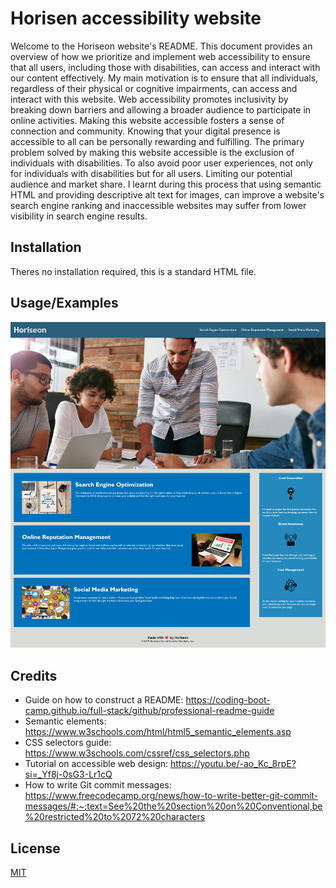 
# Horisen accessibility website

Welcome to the Horiseon website's README. This document provides an overview of how we prioritize and 
implement web accessibility to ensure that all users, 
including those with disabilities, can access and interact with our content effectively. 
My main motivation is to ensure that all individuals, regardless of their physical or cognitive impairments, 
can access and interact with this website. Web accessibility promotes inclusivity by breaking down barriers and 
allowing a broader audience to participate in online activities. Making this website accessible fosters a sense of 
connection and community. Knowing that your digital presence is accessible to all can be personally rewarding and 
fulfilling. The primary problem solved by making this website accessible is the exclusion of individuals with 
disabilities. To also avoid poor user experiences, not only for individuals with disabilities but for all users. 
Limiting our potential audience and market share. I learnt during this process that using semantic HTML and 
providing descriptive alt text for images, can improve a website's search engine ranking and inaccessible websites 
may suffer from lower visibility in search engine results. 



## Installation

Theres no installation required, this is a standard HTML file.
    
## Usage/Examples

![alt text](./assets/images/screencapture-file-C-Users-Yusuf-OneDrive-desktop-class-Challenges-01-code-refactor-challenge-Horiseon-accessible-re.png)



## Credits

- Guide on how to construct a README: 
https://coding-boot-camp.github.io/full-stack/github/professional-readme-guide
- Semantic elements: 
https://www.w3schools.com/html/html5_semantic_elements.asp
- CSS selectors guide: 
https://www.w3schools.com/cssref/css_selectors.php
- Tutorial on accessible web design: https://youtu.be/-ao_Kc_8rpE?si=_Yf8j-0sG3-Lr1cQ
- How to write Git commit messages: https://www.freecodecamp.org/news/how-to-write-better-git-commit-messages/#:~:text=See%20the%20section%20on%20Conventional,be%20restricted%20to%2072%20characters

## License

[MIT](https://choosealicense.com/licenses/mit/)
